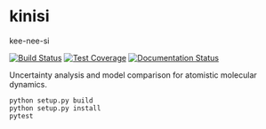 # kinisi

kee-nee-si

[![Build Status](https://travis-ci.com/bjmorgan/kinisi.svg?token=euD1Dm5xCYsSwqy8dGzr&branch=master)](https://travis-ci.com/bjmorgan/kinisi)
[![Test Coverage](https://api.codeclimate.com/v1/badges/3e64239fb6cb6c837b62/test_coverage)](https://codeclimate.com/github/bjmorgan/kinisi/test_coverage)
[![Documentation Status](https://readthedocs.org/projects/kinisi/badge/?version=latest)](https://kinisi.readthedocs.io/en/latest/?badge=latest)

Uncertainty analysis and model comparison for atomistic molecular dynamics.

```
python setup.py build
python setup.py install
pytest
```

